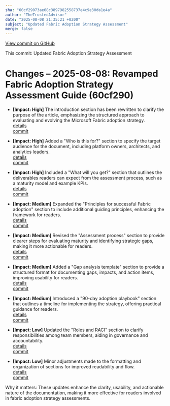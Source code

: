```yaml
---
sha: "60cf29073ae68c3897982558737e4c9e30da1e4a"
author: "TheTrustedAdvisor"
date: "2025-08-08 21:35:21 +0200"
subject: "Updated Fabric Adoption Strategy Assessment"
merge: false
---
```


[View commit on GitHub](https://github.com/TheTrustedAdvisor/FabricAdoptionFramework/commit/60cf29073ae68c3897982558737e4c9e30da1e4a)

This commit: Updated Fabric Adoption Strategy Assessment

# Changes – 2025-08-08: Revamped Fabric Adoption Strategy Assessment Guide (60cf290)

- **[Impact: High]** The introduction section has been rewritten to clarify the purpose of the article, emphasizing the structured approach to evaluating and evolving the Microsoft Fabric adoption strategy.  
   [details](/docs/about/changes/2025-08-08-assess-your-fabric-adoption-strategy)  
   [commit](https://github.com/TheTrustedAdvisor/FabricAdoptionFramework/commit/60cf29073ae68c3897982558737e4c9e30da1e4a)

- **[Impact: High]** Added a "Who is this for?" section to specify the target audience for the document, including platform owners, architects, and analytics leaders.  
   [details](/docs/about/changes/2025-08-08-assess-your-fabric-adoption-strategy)  
   [commit](https://github.com/TheTrustedAdvisor/FabricAdoptionFramework/commit/60cf29073ae68c3897982558737e4c9e30da1e4a)

- **[Impact: High]** Included a "What will you get?" section that outlines the deliverables readers can expect from the assessment process, such as a maturity model and example KPIs.  
   [details](/docs/about/changes/2025-08-08-assess-your-fabric-adoption-strategy)  
   [commit](https://github.com/TheTrustedAdvisor/FabricAdoptionFramework/commit/60cf29073ae68c3897982558737e4c9e30da1e4a)

- **[Impact: Medium]** Expanded the "Principles for successful Fabric adoption" section to include additional guiding principles, enhancing the framework for readers.  
   [details](/docs/about/changes/2025-08-08-assess-your-fabric-adoption-strategy)  
   [commit](https://github.com/TheTrustedAdvisor/FabricAdoptionFramework/commit/60cf29073ae68c3897982558737e4c9e30da1e4a)

- **[Impact: Medium]** Revised the "Assessment process" section to provide clearer steps for evaluating maturity and identifying strategic gaps, making it more actionable for readers.  
   [details](/docs/about/changes/2025-08-08-assess-your-fabric-adoption-strategy)  
   [commit](https://github.com/TheTrustedAdvisor/FabricAdoptionFramework/commit/60cf29073ae68c3897982558737e4c9e30da1e4a)

- **[Impact: Medium]** Added a "Gap analysis template" section to provide a structured format for documenting gaps, impacts, and action items, improving usability for readers.  
   [details](/docs/about/changes/2025-08-08-assess-your-fabric-adoption-strategy)  
   [commit](https://github.com/TheTrustedAdvisor/FabricAdoptionFramework/commit/60cf29073ae68c3897982558737e4c9e30da1e4a)

- **[Impact: Medium]** Introduced a "90-day adoption playbook" section that outlines a timeline for implementing the strategy, offering practical guidance for readers.  
   [details](/docs/about/changes/2025-08-08-assess-your-fabric-adoption-strategy)  
   [commit](https://github.com/TheTrustedAdvisor/FabricAdoptionFramework/commit/60cf29073ae68c3897982558737e4c9e30da1e4a)

- **[Impact: Low]** Updated the "Roles and RACI" section to clarify responsibilities among team members, aiding in governance and accountability.  
   [details](/docs/about/changes/2025-08-08-assess-your-fabric-adoption-strategy)  
   [commit](https://github.com/TheTrustedAdvisor/FabricAdoptionFramework/commit/60cf29073ae68c3897982558737e4c9e30da1e4a)

- **[Impact: Low]** Minor adjustments made to the formatting and organization of sections for improved readability and flow.  
   [details](/docs/about/changes/2025-08-08-assess-your-fabric-adoption-strategy)  
   [commit](https://github.com/TheTrustedAdvisor/FabricAdoptionFramework/commit/60cf29073ae68c3897982558737e4c9e30da1e4a)

Why it matters: These updates enhance the clarity, usability, and actionable nature of the documentation, making it more effective for readers involved in fabric adoption strategy assessments.
